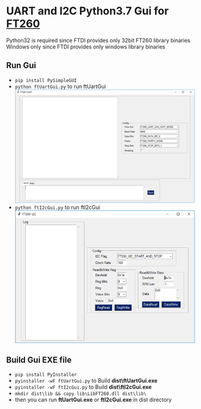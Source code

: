 # UART and I2C Python3.7 Gui for [FT260](https://www.ftdichip.com/Products/ICs/FT260.html)

Python32 is required since FTDI provides only 32bit FT260 library binaries
Windows only since FTDI provides only windows library binaries

## Run Gui

* `pip install PySimpleGUI`
* `python ftUartGui.py` to run ftUartGui
  ![ftUartGui](img/ftUartGui.png)
* `python ftI2cGui.py` to run ftI2cGui
  ![ftI2cGui](img/ftI2cGui.png)

## Build Gui EXE file

* `pip install PyInstaller`
* `pyinstaller -wF ftUartGui.py` to Build **dist\ftUartGui.exe**
* `pyinstaller -wF ftI2cGui.py` to Build **dist\ftI2cGui.exe**
* `mkdir dist\lib && copy lib\LibFT260.dll dist\lib\`
* then you can run **ftUartGui.exe** or **ftI2cGui.exe** in dist directory
